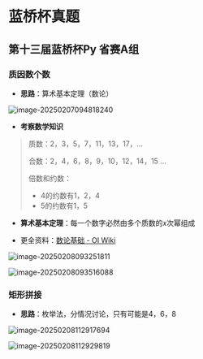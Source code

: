 # 蓝桥杯真题

## 第十三届蓝桥杯Py 省赛A组

### 质因数个数

- **思路**：算术基本定理（数论）

![image-20250207094818240](C:/Users/Gang%20Clouder/AppData/Roaming/Typora/typora-user-images/image-20250207094818240.png)

- **考察数学知识**

> 质数：2，3，5，7，11，13，17，...
>
> 合数：2，4，6，8，9，10，12，14，15 ...
>
> 倍数和约数：
>
> - 4的约数有1，2，4
> - 5的约数有1，5

- **算术基本定理**：每一个数字必然由多个质数的𝑥次幂组成

- 更全资料：[数论基础 - OI Wiki](https://oi-wiki.org/math/number-theory/basic/)

![image-20250208093251811](C:/Users/Gang%20Clouder/AppData/Roaming/Typora/typora-user-images/image-20250208093251811.png)

![image-20250208093516088](C:/Users/Gang%20Clouder/AppData/Roaming/Typora/typora-user-images/image-20250208093516088.png)

### 矩形拼接

- **思路**：枚举法，分情况讨论，只有可能是4，6，8

![image-20250208112917694](C:/Users/Gang%20Clouder/AppData/Roaming/Typora/typora-user-images/image-20250208112917694.png)

![image-20250208112929819](C:/Users/Gang%20Clouder/AppData/Roaming/Typora/typora-user-images/image-20250208112929819.png) 











